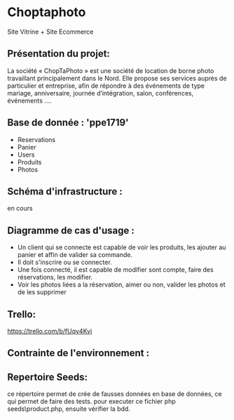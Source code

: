 # Choptaphoto
Site Vitrine + Site Ecommerce 

## Présentation du projet: 

La société « ChopTaPhoto » est une société de location de borne photo travaillant principalement dans le Nord. Elle propose ses services auprès de particulier et entreprise, afin de répondre à des événements de type mariage, anniversaire, journée d’intégration, salon, conférences, événements ….  

## Base de donnée : 'ppe1719'
- Reservations 
- Panier 
- Users 
- Produits 
- Photos

## Schéma d'infrastructure :
en cours 
## Diagramme de cas d'usage :
- Un client qui se connecte est capable de voir les produits, les ajouter au panier et affin de valider sa commande. 
- Il doit s'inscrire ou se connecter. 
- Une fois connecté, il est capable de modifier sont compte, faire des réservations, les modifier.
- Voir les photos liées a la réservation, aimer ou non, valider les photos et de les supprimer   

## Trello:
<https://trello.com/b/fUqy4Kvj>

## Contrainte de l'environnement :
## Repertoire Seeds:
ce répertoire permet de crée de fausses données en base de données, ce qui permet de faire des tests.
pour executer ce fichier php seeds\product.php, ensuite vérifier la bdd. 




